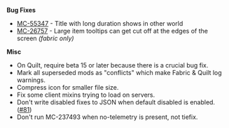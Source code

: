 **Bug Fixes**

- [MC-55347](https://bugs.mojang.com/browse/MC-55347) - Title with long duration shows in other world
- [MC-26757](https://bugs.mojang.com/browse/MC-26757) - Large item tooltips can get cut off at the edges of the screen *(fabric only)*

**Misc**

- On Quilt, require beta 15 or later because there is a crucial bug fix.
- Mark all superseded mods as "conflicts" which make Fabric & Quilt log warnings.
- Compress icon for smaller file size.
- Fix some client mixins trying to load on servers.
- Don't write disabled fixes to JSON when default disabled is enabled. ([#81](https://github.com/W-OVERFLOW/Debugify/issues/81))
- Don't run MC-237493 when no-telemetry is present, not tiefix.

